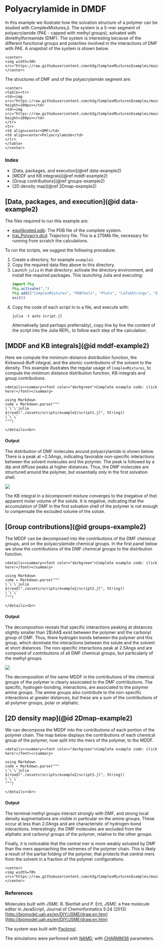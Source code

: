 # Polyacrylamide in DMDF

In this example we illustrate how the solvation structure of a polymer can be studied with ComplexMixtures.jl. The system is a 5-mer segment of polyacrylamide (PAE - capped with methyl groups), solvated with dimethylformamide (DMF). The system is interesting because of the different functional groups and polarities involved in the interactions of DMF with PAE. A snapshot of the system is shown below.

```@raw html
<center>
<img width=30% src="https://raw.githubusercontent.com/m3g/ComplexMixturesExamples/main/Polyacrylamide_in_DMF/system.png">
</center>
```

The structures of DMF and of the polyacrylamide segment are:

```@raw html
<center>
<table><tr>
<td><img src="https://raw.githubusercontent.com/m3g/ComplexMixturesExamples/main/Polyacrylamide_in_DMF/simulation/dmf.png" height=100px></td>
<td><img src="https://raw.githubusercontent.com/m3g/ComplexMixturesExamples/main/Polyacrylamide_in_DMF/simulation/polyacrylamide.png" height=100px></td>
</tr>
<tr>
<td align=center>DMF</td>
<td align=center>Polyacrylamide</td>
</tr>
</table>
</center>
```

### Index

- [Data, packages, and execution](@ref data-example2)
- [MDDF and KB integrals](@ref mddf-example2)
- [Group contributions](@ref groups-example2)
- [2D density map](@ref 2Dmap-example2)

## [Data, packages, and execution](@id data-example2)

The files required to run this example are:

- [equilibrated.pdb](https://raw.githubusercontent.com/m3g/ComplexMixturesExamples/main/Polyacrylamide_in_DMF/simulation/equilibrated.pdb): The PDB file of the complete system.
- [traj_Polyacry.dcd](https://www.dropbox.com/scl/fi/jwafhgxaxuzsybw3y8txd/traj_Polyacry.dcd?rlkey=p4bn65m0pkuebpfm0hf158cdm&dl=0): Trajectory file. This is a 275Mb file, necessary for running from scratch the calculations.

To run the scripts, we suggest the following procedure:

1. Create a directory, for example `example2`.
2. Copy the required data files above to this directory.
3. Launch `julia` in that directory: activate the directory environment, and install the required packages. This launching Julia and executing:
   ```julia
   import Pkg 
   Pkg.activate(".")
   Pkg.add(["ComplexMixtures", "PDBTools", "Plots", "LaTeXStrings", "EasyFit"])
   exit()
   ```
4. Copy the code of each script in to a file, and execute with:
   ```julia
   julia -t auto script.jl
   ```
   Alternativelly (and perhaps preferrably), copy line by line the content of the script into
   the Julia REPL, to follow each step of the calculation.

## [MDDF and KB integrals](@id mddf-example2)

Here we compute the minimum-distance distribution function, the Kirkwood-Buff integral, and the atomic contributions of the solvent to the density.
This example illustrates the regular usage of `ComplexMixtures`, to compute the minimum distance distribution function, KB-integrals and group contributions. 

```@raw html
<details><summary><font color="darkgreen">Complete example code: click here!</font></summary>
```
```@eval
using Markdown
code = Markdown.parse("""
\`\`\`julia
$(read("./assets/scripts/example2/script1.jl", String))
\`\`\`
""")
```
```@raw html
</details><br>
```

#### Output 

The distribution of DMF molecules around polyacrylamide is shown below. There is a peak at ~2.5Angs, indicating favorable non-specific interactions between the solvent molecules and the polymer. The peak is followed by a dip and diffuse peaks at higher distances. Thus, the DMF molecules are structured around the polymer, but essentially only in the first solvation shell.  

![](https://raw.githubusercontent.com/m3g/ComplexMixturesExamples/main/Polyacrylamide_in_DMF/results/mddf_kb.png)

The KB integral in a bicomponent mixture converges to the (negative of the) apparent molar volume of the solute. It is negative, indicating that the accumulation of DMF in the first solvation shell of the polymer is not enough to compensate the excluded volume of the solute. 

## [Group contributions](@id groups-example2)

The MDDF can be decomposed into the contributions of the DMF chemical groups, and on the polyacrylamide chemical groups. In the first panel below we show the contributions of the DMF chemical groups to the distribution function.

```@raw html
<details><summary><font color="darkgreen">Complete example code: click here!</font></summary>
```
```@eval
using Markdown
code = Markdown.parse("""
\`\`\`julia
$(read("./assets/scripts/example2/script2.jl", String))
\`\`\`
""")
```
```@raw html
</details><br>
```

#### Output 

The decomposition reveals that specific interactions peaking at distances slightly smaller than 2$\AA$ exist between the polymer and the carbonyl group of DMF. Thus, there hydrogen bonds between the polymer and this group, which dominate the interactions between the solute and the solvent at short distances. The non-specific interactions peak at 2.5Angs and are composed of contributions of all DMF chemical groups, but particularly of the methyl groups.

![](https://raw.githubusercontent.com/m3g/ComplexMixturesExamples/main/Polyacrylamide_in_DMF/results/mddf_groups.png)

The decomposition of the same MDDF in the contributions of the chemical groups of the polymer is clearly associated to the DMF contributions. The specific, hydrogen-bonding, interactions, are associated to the polymer amine groups. The amine groups also contribute to the non-specific interactions at greater distances, but these are a sum of the contributions of all polymer groups, polar or aliphatic.

## [2D density map](@id 2Dmap-example2)

We can decompose the MDDF into the contributions of each portion of the polymer chain. The map below displays the contributions of each chemical group of the polymer, now split into the mers of the polymer, to the MDDF.

```@raw html
<details><summary><font color="darkgreen">Complete example code: click here!</font></summary>
```
```@eval
using Markdown
code = Markdown.parse("""
\`\`\`julia
$(read("./assets/scripts/example2/script3.jl", String))
\`\`\`
""")
```
```@raw html
</details><br>
```

#### Output 

The terminal methyl groups interact strongly with DMF, and strong local density augmentations are visible in particular on the amine groups. These occur at less than 2.0Angs and are characteristic of hydrogen-bond interactions. Interestingly, the DMF molecules are excluded from the aliphatic and carbonyl groups of the polymer, relative to the other groups.

Finally, it is noticeable that the central mer is more weakly solvated by DMF than the mers approaching the extremes of the polymer chain. This is likely a result of the partial folding of the polymer, that protects that central mers from the solvent in a fraction of the polymer configurations.

```@raw html
<center>
<img width=70% src="https://raw.githubusercontent.com/m3g/ComplexMixturesExamples/main/Polyacrylamide_in_DMF/results/map2D_acr.png">
</center>
```

### References

Molecules built with JSME: B. Bienfait and P. Ertl, JSME: a free molecule editor in JavaScript, Journal of Cheminformatics 5:24 (2013)
[http://biomodel.uah.es/en/DIY/JSME/draw.en.htm](http://biomodel.uah.es/en/DIY/JSME/draw.en.htm)

The system was built with [Packmol](http://m3g.iqm.unicamp.br/packmol).

The simulations were perfomed with [NAMD](https://www.ks.uiuc.edu/Research/namd/), with [CHARMM36](https://www.charmm.org) parameters. 